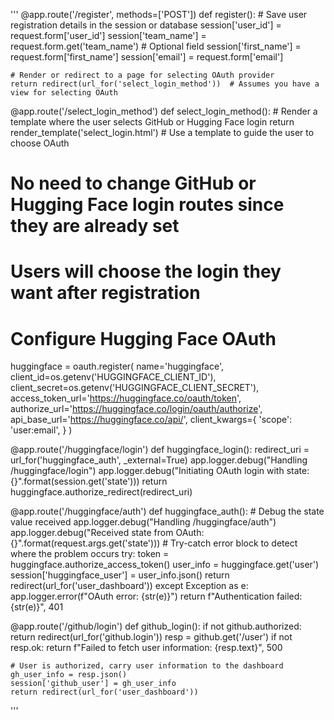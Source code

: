 '''
@app.route('/register', methods=['POST'])
def register():
    # Save user registration details in the session or database
    session['user_id'] = request.form['user_id']
    session['team_name'] = request.form.get('team_name')  # Optional field
    session['first_name'] = request.form['first_name']
    session['email'] = request.form['email']
    
    # Render or redirect to a page for selecting OAuth provider
    return redirect(url_for('select_login_method'))  # Assumes you have a view for selecting OAuth

@app.route('/select_login_method')
def select_login_method():
    # Render a template where the user selects GitHub or Hugging Face login
    return render_template('select_login.html')  # Use a template to guide the user to choose OAuth

# No need to change GitHub or Hugging Face login routes since they are already set
# Users will choose the login they want after registration

# Configure Hugging Face OAuth
huggingface = oauth.register(
    name='huggingface',
    client_id=os.getenv('HUGGINGFACE_CLIENT_ID'),
    client_secret=os.getenv('HUGGINGFACE_CLIENT_SECRET'),
    access_token_url='https://huggingface.co/oauth/token',
    authorize_url='https://huggingface.co/login/oauth/authorize',
    api_base_url='https://huggingface.co/api/',
    client_kwargs={
        'scope': 'user:email',
    }
)

@app.route('/huggingface/login')
def huggingface_login():
    redirect_uri = url_for('huggingface_auth', _external=True)
    app.logger.debug("Handling /huggingface/login")
    app.logger.debug("Initiating OAuth login with state: {}".format(session.get('state')))
    return huggingface.authorize_redirect(redirect_uri)

@app.route('/huggingface/auth')
def huggingface_auth():
    # Debug the state value received
    app.logger.debug("Handling /huggingface/auth")
    app.logger.debug("Received state from OAuth: {}".format(request.args.get('state')))
    # Try-catch error block to detect where the problem occurs
    try:
        token = huggingface.authorize_access_token()
        user_info = huggingface.get('user')
        session['huggingface_user'] = user_info.json()
        return redirect(url_for('user_dashboard'))
    except Exception as e:
        app.logger.error(f"OAuth error: {str(e)}")
        return f"Authentication failed: {str(e)}", 401
    

@app.route('/github/login')
def github_login():
    if not github.authorized:
        return redirect(url_for('github.login'))
    resp = github.get('/user')
    if not resp.ok:
        return f"Failed to fetch user information: {resp.text}", 500

    # User is authorized, carry user information to the dashboard
    gh_user_info = resp.json()
    session['github_user'] = gh_user_info
    return redirect(url_for('user_dashboard'))
'''